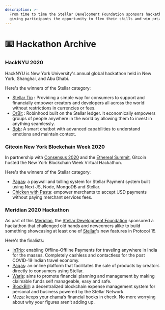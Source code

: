 ```yaml
---
description: >-
  From time to time the Stellar Development Foundation sponsors hackathons —
  giving participants the opportunity to flex their skills and win prizes.
---
```


# ⌨️ Hackathon Archive

### HackNYU 2020

HackNYU is New York University's annual global hackathon held in New York, Shanghai, and Abu Dhabi.

Here's the winners of the Stellar category: 

* [Stellar Tip](https://devpost.com/software/stellar-tip)  : Providing a simple way for consumers to support and financially empower creators and developers all across the world without restrictions in currencies or fees.
* [OrBit](https://devpost.com/software/orbit-hxlz39)  : Robinhood built on the Stellar ledger. It economically empowers groups of people anywhere in the world by allowing them to invest in anything seamlessly.
* [Bob](https://devpost.com/software/bob-b2d0e5)**:** A smart chatbot with advanced capabilities to understand emotions and maintain context.

### Gitcoin New York Blockchain Week 2020

In partnership with [Consensus 2020](https://www.coindesk.com/events/consensus-2020) and the [Ethereal Summit](https://www.etherealsummit.com/), Gitcoin hosted the New York Blockchain Week Virtual Hackathon. 

Here's the winners of the Stellar category: 

* [Pagas](https://github.com/Tgemayel/paywall): a paywall and tolling system for Stellar Payment system built using Next JS, Node, MongoDB and Stellar.
* [Chicken with Pasta](https://github.com/definitepotato/chicken-with-pasta): empower merchants to accept USD payments without paying merchant services fees.

### Meridian 2020 Hackathon

As part of this [Meridian](https://meridian.stellar.org/), the [Stellar Development Foundation](https://www.stellar.org/foundation) sponsored a hackathon that challenged old hands and newcomers alike to build something showcasing at least one of [Stellar](https://www.stellar.org/)'s new features in Protocol 15. 

Here's the finalists: 

* [InTrip](https://devpost.com/software/intrip): enabling Offline-Offline Payments for traveling anywhere in India for the masses. Completely cashless and contactless for the post COVID-19 Indian travel economy. 
* [Pagas](https://devpost.com/software/pagas): an online platform that facilitates the sale of products by creators directly to consumers using Stellar. 
* [Waris](https://devpost.com/software/waris): aims to promote financial planning and management by making claimable funds self manageable, easy and safe. 
* [BlockBill](https://devpost.com/software/blockbill): a decentralized blockchain expense management system for personal and business powered by the Stellar Network. 
* [Meza](https://devpost.com/software/meza-6vafhc): keeps your [chama](https://en.wikipedia.org/wiki/Chama_%28investment%29)’s financial books in check. No more worrying about why your figures aren’t adding up. 



